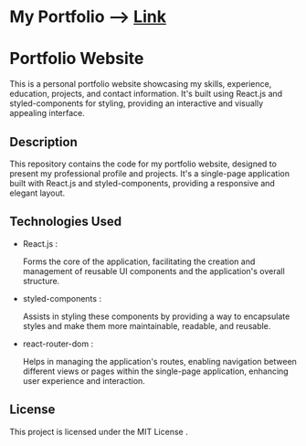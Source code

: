 # My Portfolio --> [Link](https://my-portfoliio-abhilaasha.netlify.app/)


<!DOCTYPE html>
<html lang="en">
<head>
  <meta charset="UTF-8">
</head>
<body>

<h1> Portfolio Website </h1>

<p>This is a personal portfolio website showcasing my skills, experience, education, projects, and contact information. It's built using React.js and styled-components for styling, providing an interactive and visually appealing interface.</p>





<h2> Description  </h2>

<p>This repository contains the code for my portfolio website, designed to present my professional profile and projects. It's a single-page application built with React.js and styled-components, providing a responsive and elegant  layout.</p>






<h2>Technologies Used </h2>

<ul>
  <li> React.js : </li>
  <p> Forms the core of the application, facilitating the creation and management of reusable UI components and the application's overall structure.</p> 
  <li> styled-components : </li>
  <p> Assists in styling these components by providing a way to encapsulate styles and make them more maintainable, readable, and reusable.</p>
  <li> react-router-dom : </li>
  <p> Helps in managing the application's routes, enabling navigation between different views or pages within the single-page application, enhancing user experience and interaction.</p>
</ul>



<h2> License </h2>

<p>This project is licensed under the MIT License .</p>

</body>
</html>

